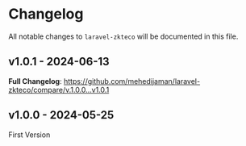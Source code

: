 # Changelog

All notable changes to `laravel-zkteco` will be documented in this file.

## v1.0.1 - 2024-06-13

**Full Changelog**: https://github.com/mehedijaman/laravel-zkteco/compare/v.1.0.0...v1.0.1

## v1.0.0 - 2024-05-25

First Version
